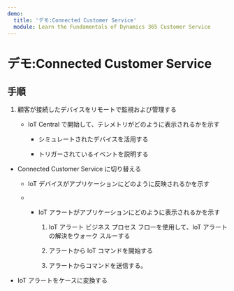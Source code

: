 ```yaml
---
demo:
  title: 'デモ:Connected Customer Service'
  module: Learn the Fundamentals of Dynamics 365 Customer Service
---
```


# デモ:Connected Customer Service

## 手順

1. 顧客が接続したデバイスをリモートで監視および管理する

    - IoT Central で開始して、テレメトリがどのように表示されるかを示す

        - シミュレートされたデバイスを活用する

        - トリガーされているイベントを説明する

- Connected Customer Service に切り替える 

    - IoT デバイスがアプリケーションにどのように反映されるかを示す

    - - IoT アラートがアプリケーションにどのように表示されるかを示す

        1. IoT アラート ビジネス プロセス フローを使用して、IoT アラートの解決をウォーク スルーする

        2. アラートから IoT コマンドを開始する

        3. アラートからコマンドを送信する。 

- IoT アラートをケースに変換する

